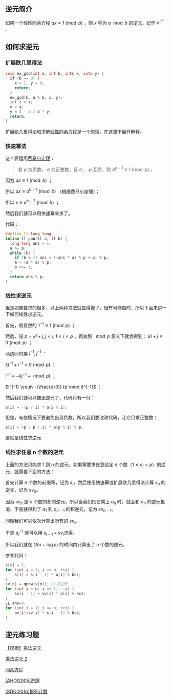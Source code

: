 ## 逆元简介

如果一个线性同余方程 $ax \equiv 1 \pmod b$ ，则 $x$ 称为 $a \mod b$ 的逆元，记作 $a^{-1}$ 。

## 如何求逆元

### 扩展欧几里得法

```cpp
void ex_gcd(int a, int b, int& x, int& y) {
  if (b == 0) {
    x = 1, y = 0;
    return;
  }
  ex_gcd(b, a % b, x, y);
  int t = x;
  x = y;
  y = t - a / b * y;
  return;
}
```

扩展欧几里得法和求解[线性同余方程](/math/linear-equation/)是一个原理，在这里不展开解释。

### 快速幂法

这个要运用[费马小定理](/math/fermat/)：

> 若 $p$ 为质数， $a$ 为正整数，且 $a$ 、 $p$ 互质，则 $a^{p-1} \equiv 1 \pmod p$ 。

因为 $ax \equiv 1 \pmod b$ ；

所以 $ax \equiv a^{b-1} \pmod b$ （根据费马小定理）；

所以 $x \equiv a^{b-2} \pmod b$ ；

然后我们就可以用快速幂来求了。

代码：

```cpp
#define ll long long
inline ll poW(ll a, ll b) {
  long long ans = 1;
  a %= p;
  while (b) {
    if (b & 1) ans = ((ans * a) % p + p) % p;
    a = (a * a) % p;
    b >>= 1;
  }
  return ans % p;
}
```

### 线性求逆元

但是如果要求的很多，以上两种方法就显得慢了，很有可能超时，所以下面来讲一下如何线性求逆元。

首先，很显然的 $1^{-1} \equiv 1 \pmod p$ ；

然后，设 $p=ki+j,j<i,1<i<p$ ，再放到 $\mod p$ 意义下就会得到： $ki+j \equiv 0 \pmod p$ ；

两边同时乘 $i^{-1},j^{-1}$ ：

 $kj^{-1}+i^{-1} \equiv 0 \pmod p$ ；

 $i^{-1} \equiv -kj^{-1}+ \pmod p$ ；

 $i^{-1} \equiv -(\frac{p}{i}) (p \mod i)^{-1}$ ；

然后我们就可以推出逆元了，代码只有一行：

```cpp
a[i] = -(p / i) * a[p % i];
```

但是，有些情况下要避免出现负数，所以我们要改改代码，让它只求正整数：

```cpp
a[i] = (p - p / i) * a[p % i] % p;
```

这就是线性求逆元



### 线性求任意 n 个数的逆元

上面的方法只能求 $1$ 到 $n$ 的逆元，如果需要求任意给定 $n$ 个数（$1 \le a_i < p$）的逆元，就需要下面的方法：

首先计算 $n$ 个数的前缀积，记为 $s_i$，然后使用快速幂或扩展欧几里得法计算 $s_n$ 的逆元，记为 $sv_n$。

因为 $sv_n$ 是 $n$ 个数的积的逆元，所以当我们把它乘上 $a_n$ 时，就会和 $a_n$ 的逆元抵消，于是就得到了 $a_1$ 到 $a_{n-1}$ 的积逆元，记为 $sv_{n-1}$。

同理我们可以依次计算出所有的  $sv_i$。

于是 $a_i^{-1}$ 就可以用 $s_{i-1} \times sv_i​$ 求得。

所以我们就在 $O(n + \log p)$ 的时间内计算出了 $n$ 个数的逆元。

参考代码：

```cpp
s[0] = 1;
for (int i = 1; i <= n; ++i) {
    s[i] = s[i - 1] * a[i] % kcz;
}
sv[n] = qpow(s[n]); //求逆元
for (int i = n; i >= 1; --i) {
    sv[i - 1] = sv[i] * a[i] % kcz;
}
LL ans=0;
for (int i = 1; i <= n; ++i) {
    av[i]=sv[i] * s[i - 1] % kcz;
}
```




## 逆元练习题

[【模板】乘法逆元](https://www.luogu.org/problemnew/show/P3811)

[乘法逆元 2](https://loj.ac/problem/152)

[同余方程](https://www.luogu.org/problemnew/show/P1082)

[\[AHOI2005\]洗牌](https://www.lydsy.com/JudgeOnline/problem.php?id=1965)

[\[SDOI2016\]排列计数](https://www.luogu.org/problemnew/show/P4071)
